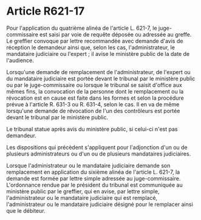 # Article R621-17

Pour l'application du quatrième alinéa de l'article L. 621-7, le juge-commissaire est saisi par voie de requête déposée ou adressée au greffe. Le greffier convoque par lettre recommandée avec demande d'avis de réception le demandeur ainsi que, selon les cas, l'administrateur, le mandataire judiciaire ou l'expert ; il avise le ministère public de la date de l'audience.

Lorsqu'une demande de remplacement de l'administrateur, de l'expert ou du mandataire judiciaire est portée devant le tribunal par le ministère public ou par le juge-commissaire ou lorsque le tribunal se saisit d'office aux mêmes fins, la convocation de la personne dont le remplacement ou la révocation est en cause est faite dans les formes et selon la procédure prévue à l'article R. 631-3 ou R. 631-4, selon le cas. Il en va de même lorsqu'une demande de révocation de l'un des contrôleurs est portée devant le tribunal par le ministère public.

Le tribunal statue après avis du ministère public, si celui-ci n'est pas demandeur.

Les dispositions qui précèdent s'appliquent pour l'adjonction d'un ou de plusieurs administrateurs ou d'un ou de plusieurs mandataires judiciaires.

Lorsque l'administrateur ou le mandataire judiciaire demande son remplacement en application du sixième alinéa de l'article L. 621-7, la demande est formée par lettre simple adressée au juge-commissaire. L'ordonnance rendue par le président du tribunal est communiquée au ministère public par le greffier, qui en avise, par lettre simple, l'administrateur ou le mandataire judiciaire qui est remplacé, l'administrateur ou le mandataire judiciaire désigné pour le remplacer ainsi que le débiteur.
